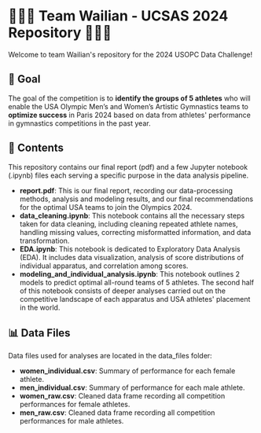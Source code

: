 # 🐶🐶🐶 Team Wailian - UCSAS 2024 Repository 🐶🐶🐶

Welcome to team Wailian's repository for the 2024 USOPC Data Challenge!

## 🎯 Goal
The goal of the competition is to **identify the groups of 5 athletes** who will enable the USA Olympic Men’s and Women’s Artistic Gymnastics teams to **optimize success** in Paris 2024 based on data from athletes' performance in gymnastics competitions in the past year.

## 🧾 Contents
This repository contains our final report (pdf) and a few Jupyter notebook (.ipynb) files each serving a specific purpose in the data analysis pipeline.
- **report.pdf**: This is our final report, recording our data-processing methods, analysis and modeling results, and our final recommendations for the optimal USA teams to join the Olympics 2024.
- **data_cleaning.ipynb**: This notebook contains all the necessary steps taken for data cleaning, including cleaning repeated athlete names, handling missing values, correcting misformatted information, and data transformation.
- **EDA.ipynb**: This notebook is dedicated to Exploratory Data Analysis (EDA). It includes data visualization, analysis of score distributions of individual apparatus, and correlation among scores.
- **modeling_and_individual_analysis.ipynb**: This notebook outlines 2 models to predict optimal all-round teams of 5 athletes. The second half of this notebook consists of deeper analyses carried out on the competitive landscape of each apparatus and USA athletes' placement in the world.

## 📊 Data Files
Data files used for analyses are located in the data_files folder:
- **women_individual.csv**: Summary of performance for each female athlete.
- **men_individual.csv**: Summary of performance for each male athlete.
- **women_raw.csv**: Cleaned data frame recording all competition performances for female athletes.
- **men_raw.csv**: Cleaned data frame recording all competition performances for male athletes.

